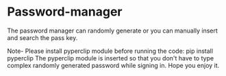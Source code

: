 # Password-manager
The password manager can randomly generate or you can manually insert and search the pass key.


Note- Please install pyperclip module before running the code:
      pip install pyperclip
The pyperclip module is inserted so that you don't have to type complex randomly generated password while signing in.
Hope you enjoy it.
